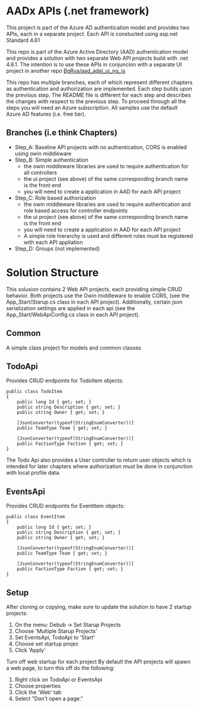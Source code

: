 AADx APIs (.net framework)
==========================
This project is part of the Azure AD authentication model and provides two APIs, each
in a separate project.  Each API is constucted using asp.net Standard 4.61

This repo is part of the Azure Active Directory (AAD) authentication model and provides a solution with two separate
Web API projects build with .net 4.6.1.  The intention is to use these APIs in conjuncion with a separate UI
project in another repo [BgRva/aad_adal_ui_ng_js](https://github.com/BgRva/aad_adal_ui_ng_js)

This repo has multiple branches, each of which represent different chapters as authentication and authorization are implemented.  Each step builds upon the previous step.  The README file is different for each step and describes the changes with respect to the previous step.  To proceed through all the steps you will need an Azure subscription.  All samples use the default Azure AD features (i.e. free tier).

## Branches (i.e think Chapters)

 - Step_A:  Baseline API projects with no authentication, CORS is enabled using owin middleware
 - Step_B:  Simple authentication
   - the owin middleware libraries are used to require authentication for all controllers
   - the ui project (see above) of the same corresponding branch name is the front end
   - you will need to create a application in AAD for each API project
 - Step_C:  Role based authorization
   - the owin middleware libraries are used to require authentication and role based access for controller endpoints
   - the ui project (see above) of the same corresponding branch name is the front end
   - you will need to create a application in AAD for each API project
   - A simple role hierarchy is used and different roles must be registered with each API appliation
 - Step_D: Groups (not implemented)

# Solution Structure

This solusion contains 2 Web API projects, each providing simple CRUD behavior.  Both projects use the Owin middleware
to enable CORS, (see the App_Start/Starup.cs class in each API project).  Additionally, certain json serialization settings
are applied in each api (see the App_Start/WebApiConfig.cs class in each API project).

## Common
A simple class project for models and common classes

## TodoApi  
Provides CRUD endpoints for TodoItem objects:

    public class TodoItem
    {
        public long Id { get; set; }
        public string Description { get; set; }
        public string Owner { get; set; }

        [JsonConverter(typeof(StringEnumConverter))]
        public TeamType Team { get; set; }

        [JsonConverter(typeof(StringEnumConverter))]
        public FactionType Faction { get; set; }
    }
    
The Todo Api also provides a User controller to return user objects which is intended for later chapters where authorization
must be done in conjunction with local profile data.
    
## EventsApi  
Provides CRUD endpoints for EventItem objects:

    public class EventItem
    {
        public long Id { get; set; }
        public string Description { get; set; }
        public string Owner { get; set; }

        [JsonConverter(typeof(StringEnumConverter))]
        public TeamType Team { get; set; }

        [JsonConverter(typeof(StringEnumConverter))]
        public FactionType Faction { get; set; }
    }
    
## Setup
After cloning or copying, make sure to update the solution to have 2 startup projects:

1) On the menu:  Debub -> Set Starup Projects
2) Choose 'Multiple Starup Projects'
3) Set EventsApi, TodoApi to 'Start'
4) Choose set startup projec
5) Click 'Apply'

Turn off web startup for each project
By default the API projects will spawn a web page, to turn this off do the following:
1) Right click on TodoApi or EventsApi
2) Choose properties
3) Click the 'Web' tab
4) Select "Don't open a page."